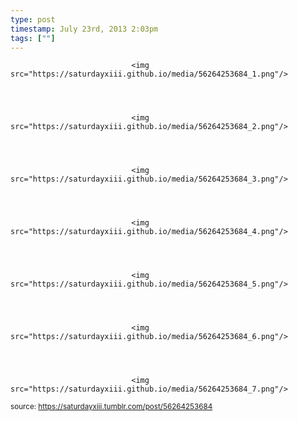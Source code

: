 ```yaml
---
type: post
timestamp: July 23rd, 2013 2:03pm
tags: [""]
---
```



                               <img src="https://saturdayxiii.github.io/media/56264253684_1.png"/>
                           

                                                                                                                           

                               <img src="https://saturdayxiii.github.io/media/56264253684_2.png"/>
                           

                                                                                                                           

                               <img src="https://saturdayxiii.github.io/media/56264253684_3.png"/>
                           

                                                                                                                           

                               <img src="https://saturdayxiii.github.io/media/56264253684_4.png"/>
                           

                                                                                                                           

                               <img src="https://saturdayxiii.github.io/media/56264253684_5.png"/>
                           

                                                                                                                           

                               <img src="https://saturdayxiii.github.io/media/56264253684_6.png"/>
                           

                                                                                                                           

                               <img src="https://saturdayxiii.github.io/media/56264253684_7.png"/>
                           

                                                                                                            
                
                
                
                
                                
<small>source: https://saturdayxiii.tumblr.com/post/56264253684</small>
